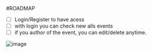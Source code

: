 #ROADMAP

- [ ] Login/Register to have acess
- [ ] with login you can check new alls events
- [ ] if you author of the event, you can edit/delete anytime.

![image](https://user-images.githubusercontent.com/48260257/186541322-d16f734f-83b5-4102-9ce7-07b01ae60a39.png)
